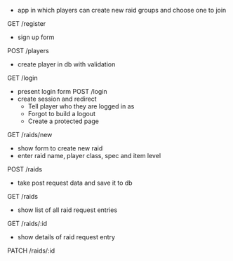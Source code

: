 - app in which players can create new raid groups and choose one to join

GET /register
- sign up form

POST /players
- create player in db with validation

GET /login
- present login form
POST /login
- create session and redirect
    - Tell player who they are logged in as
    - Forgot to build a logout
    - Create a protected page

GET /raids/new
- show form to create new raid
- enter raid name, player class, spec and item level

POST /raids
- take post request data and save it to db

GET /raids
- show list of all raid request entries

GET /raids/:id
- show details of raid request entry

PATCH /raids/:id